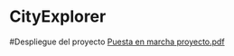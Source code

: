 ﻿# CityExplorer

#Despliegue del proyecto
[Puesta en marcha proyecto.pdf](https://github.com/user-attachments/files/15936939/Puesta.en.marcha.proyecto.pdf)
